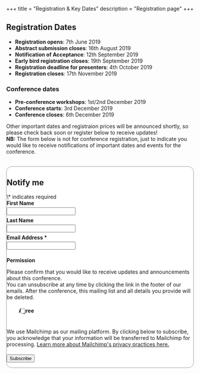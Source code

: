 +++
title = "Registration & Key Dates"
description = "Registration page"
+++

<meta http-equiv="X-UA-Compatible" content="IE=EmulateIE9">
  <!--[if lt IE10]>
	<h3 style="color:red;"> Please note that the registration page does not work if you are using Internet Explorer. <br> Please register using Safari, Chrome, or Firefox </h3>
  <![endif]-->
  
<!-- Please note that the registration page does not work if you are using Internet Explorer.  Please register using Safari, Chrome, or Firefox  -->

## Registration Dates

- **Registration opens**: 7th June 2019
- **Abstract submission closes**: 16th August 2019
- **Notification of Acceptance**: 12th September 2019
- **Early bird registration closes**: 19th September 2019
- **Registration deadline for presenters**: 4th October 2019
- **Registration closes**: 17th November 2019


### Conference dates

- **Pre-conference workshops**: 1st/2nd December 2019
- **Conference starts**: 3rd December 2019
- **Conference closes**: 6th December 2019

Other important dates and registraion prices will be announced shortly, so please check back soon or register below to receive updates!  
**NB:** The form below is not for conference registration, just to indicate you would like to receive notifications of important dates and events for the conference.
<br><br>





<!-- Begin Mailchimp Signup Form -->
<link href="//cdn-images.mailchimp.com/embedcode/classic-10_7.css" rel="stylesheet" type="text/css">
<style type="text/css">
	#mc_embed_signup{background:#fff; clear:left; border:0.5px solid #999999; border-radius: 15px;}
	/* Add your own Mailchimp form style overrides in your site stylesheet or in this style block.
	   We recommend moving this block and the preceding CSS link to the HEAD of your HTML file. */
</style>
<style type="text/css">
	#mc-embedded-subscribe-form input[type=checkbox]{display: inline; width: auto;margin-right: 10px; position: absolute;}
	.checkbox {margin-left: 20px;}
	#mc_embed_signup .mc-field-group label {display:block;margin-bottom: 3px;font-weight: bold;}
	#mergeRow-gdpr {margin-top: 3%;}
	#mergeRow-gdpr fieldset label {font-weight: normal;margin-bottom: 20px !important;}
	#mc-embedded-subscribe-form .mc_fieldset{border:none;min-height: 0px;padding-bottom:0px;}
	#mc_embed_signup .mc-field-group.input-group label {display:inline;margin-left: 20px;}
	#mc_embed_signup .mc-field-group input {max-width: 400px;}
	#mc_embed_signup .mc-field-group {padding-bottom: 1%;}
</style>


<div id="mc_embed_signup">
<form action="https://adelaide.us16.list-manage.com/subscribe/post?u=6886987b686698c6d7c9df59c&amp;id=8638763281" method="post" id="mc-embedded-subscribe-form" name="mc-embedded-subscribe-form" class="validate" target="_blank" novalidate>
    <div id="mc_embed_signup_scroll">
	<h2>Notify me</h2>
<div class="indicates-required"><span class="asterisk">\*</span> indicates required</div>
<div class="mc-field-group">
	<label for="mce-FNAME">First Name </label>
	<input type="text" value="" name="FNAME" class="" id="mce-FNAME">
</div>
<div class="mc-field-group">
	<label for="mce-LNAME">Last Name </label>
	<input type="text" value="" name="LNAME" class="" id="mce-LNAME">
</div>
<div class="mc-field-group">
	<label for="mce-EMAIL">Email Address  <span class="asterisk">*</span>
</label>
	<input type="email" value="" name="EMAIL" class="required email" id="mce-EMAIL">
</div>
<div id="mergeRow-gdpr" class="mergeRow gdpr-mergeRow content__gdprBlock mc-field-group">
    <div class="content__gdpr">
        <label>Permission</label>
        <p>Please confirm that you would like to receive updates and announcements about this conference. 
        <br>
        You can unsubscribe at any time by clicking the link in the footer of our emails. After the conference, this mailing list and all details you provide will be deleted.</p>
        <fieldset class="mc_fieldset gdprRequired mc-field-group" name="interestgroup_field">
		<label class="checkbox subfield" for="gdpr_20989"><input type="checkbox" id="gdpr_20989" name="gdpr[20989]" value="Y" class="av-checkbox "><span>Agree</span> </label>
        </fieldset>
    </div>
    <div class="content__gdprLegal">
        <p>We use Mailchimp as our mailing platform. By clicking below to subscribe, you acknowledge that your information will be transferred to Mailchimp for processing. <a href="https://mailchimp.com/legal/" target="_blank">Learn more about Mailchimp's privacy practices here.</a></p>
    </div>
</div>
	<div id="mce-responses" class="clear">
		<div class="response" id="mce-error-response" style="display:none"></div>
		<div class="response" id="mce-success-response" style="display:none"></div>
	</div>    <!-- real people should not fill this in and expect good things - do not remove this or risk form bot signups-->
    <div style="position: absolute; left: -5000px;" aria-hidden="true"><input type="text" name="b_6886987b686698c6d7c9df59c_8638763281" tabindex="-1" value=""></div>
    <div class="clear"><input type="submit" value="Subscribe" name="subscribe" id="mc-embedded-subscribe" class="button"></div>
    </div>
</form>
</div>
<script type='text/javascript' src='//s3.amazonaws.com/downloads.mailchimp.com/js/mc-validate.js'></script><script type='text/javascript'>(function($) {window.fnames = new Array(); window.ftypes = new Array();fnames[1]='FNAME';ftypes[1]='text';fnames[2]='LNAME';ftypes[2]='text';fnames[0]='EMAIL';ftypes[0]='email';}(jQuery));var $mcj = jQuery.noConflict(true);</script>
<!--End mc_embed_signup-->





<!---
### Registration Options

| Options    | Early Bird Full Rate | Full Rate | Student Rate |
|------------|----------------------|-----------|--------------|
| Workshops  |                      |           |              |
| Conference |                      |           |              |
| Dinner     |                      |           |              |
| One-day    |                      |           |              |

<br>
All prices are in Australian Dollars (AUD). Proof of Student enrollment must be provided upon registration as a student.


<!--
<div class="col-sm-12 text-center">
<p class="text-large">
	<a class="btn btn-template-main-big" target="_blank" href="https://shop.adelaide.edu.au/konakart/More.../Conferences/Faculty-Sciences/Ranked-Set-Sampling%3A-translating-the-theory-to-applications-in-agriculture-and-natural-sciences/Agriculture%2C-Food-%26-Wine-141/2_2250.action?cust-sign-in-method=public">
	<i class="fa fa-user-plus"> Click here to Register now</i>
	</a> 
	</p>
	<p class="text-large">
	Please check the online cart after clicking "ADD TO CART" to see added purchases.
		</p>
</div>
-->
